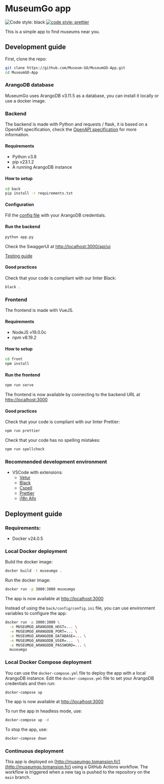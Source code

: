 # MuseumGo app

![Code style: black](https://img.shields.io/badge/code%20style-black-000000.svg)
[![code style: prettier](https://img.shields.io/badge/code_style-prettier-ff69b4.svg?style=flat-square)](https://github.com/prettier/prettier)

This is a simple app to find museums near you.

## Development guide

First, clone the repo:

```bash
git clone https://github.com/Museum-GO/MuseumGO-App.git
cd MuseumGO-App
```

### ArangoDB database

MuseumGo uses ArangoDB v3.11.5 as a database, you can install it locally or use a docker image.

### Backend

The backend is made with Python and requests / flask, it is based on a OpenAPI specification, check the [OpenAPI specification](./back/api.yaml) for more information.

#### Requirements

- Python v3.8
- pip v23.1.2
- A running ArangoDB instance

#### How to setup

```bash
cd back
pip install -r requirements.txt
```

#### Configuration

Fill the [config file](./back/config/config.ini) with your ArangoDB credentials.

#### Run the backend

```bash
python app.py
```

Check the SwaggerUI at [http://localhost:3000/api/ui](http://localhost:3000/api/ui)

[Testing guide](./back/tests/README.md)

#### Good practices

Check that your code is compliant with our linter Black:

```bash
black .
```

### Frontend

The frontend is made with VueJS.

#### Requirements

- NodeJS v19.0.0c
- npm v8.19.2

#### How to setup

```bash
cd front
npm install
```

#### Run the frontend

```bash
npm run serve
```

The frontend is now available by connecting to the backend URL at [http://localhost:3000](http://localhost:3000)

#### Good practices

Check that your code is compliant with our linter Prettier:

```bash
npm run prettier
```

Check that your code has no spelling mistakes:

```bash
npm run spellcheck
```

### Recommended development environment

- VSCode with extensions:
  - [Vetur](https://marketplace.visualstudio.com/items?itemName=octref.vetur)
  - [Black](https://marketplace.visualstudio.com/items?itemName=lextudio.restructuredtext)
  - [Cspell](https://marketplace.visualstudio.com/items?itemName=streetsidesoftware.code-spell-checker)
  - [Prettier](https://marketplace.visualstudio.com/items?itemName=esbenp.prettier-vscode)
  - [i18n Ally](https://marketplace.visualstudio.com/items?itemName=lokalise.i18n-ally)

## Deployment guide

### Requirements:

- Docker v24.0.5

### Local Docker deployment

Build the docker image:

```bash
docker build -t museumgo .
```

Run the docker image:

```bash
docker run -p 3000:3000 museumgo
```

The app is now available at [http://localhost:3000](http://localhost:3000)

Instead of using the `back/config/config.ini` file, you can use environment variables to configure the app:

```bash
docker run -p 3000:3000 \
  -e MUSEUMGO_ARANGODB_HOST=... \
  -e MUSEUMGO_ARANGODB_PORT=... \
  -e MUSEUMGO_ARANGODB_DATABASE=... \
  -e MUSEUMGO_ARANGODB_USER=...  \
  -e MUSEUMGO_ARANGODB_PASSWORD=... \
  museumgo
```

### Local Docker Compose deployment

You can use the `docker-compose.yml` file to deploy the app with a local ArangoDB instance. Edit the `docker-compose.yml` file to set your ArangoDB credentials and then run:

```bash
docker-compose up
```

The app is now available at [http://localhost:3000](http://localhost:3000)

To run the app in headless mode, use:

```bash
docker-compose up -d
```

To stop the app, use:

```bash
docker-compose down
```

### Continuous deployment

This app is deployed on [http://museumgo.tomansion.fr/](http://museumgo.tomansion.fr/) using a GitHub Actions workflow. The workflow is triggered when a new tag is pushed to the repository on the `main` branch.